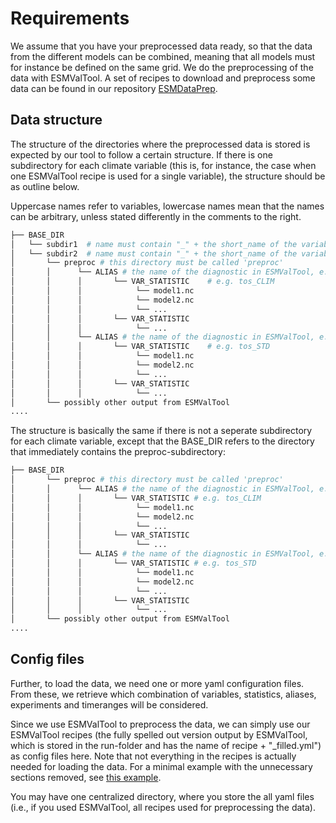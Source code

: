 # Requirements
We assume that you have your preprocessed data ready, so that the data from the different models can be combined, meaning that all models must for instance be defined on the same grid. We do the preprocessing of the data with ESMValTool. A set of recipes to download and preprocess some data can be found in our repository [ESMDataPrep](https://github.com/awi-esc/ESMDataPrep).

## Data structure
The structure of the directories where the preprocessed data is stored is expected by our tool to follow a certain structure. If there is one subdirectory for each climate variable (this is, for instance, the case when one ESMValTool recipe is used for a single variable), the structure should be as outline below. 

Uppercase names refer to variables, lowercase names mean that the names can be arbitrary, unless stated differently in the comments to the right. 

```bash
├── BASE_DIR
│   └── subdir1  # name must contain "_" + the short_name of the variable, e.g. _tos
│   └── subdir2  # name must contain "_" + the short_name of the variable, e.g. _tos
│       └── preproc # this directory must be called 'preproc'
│       │      └── ALIAS # the name of the diagnostic in ESMValTool, e.g. historical
│       │      │       └── VAR_STATISTIC    # e.g. tos_CLIM
│       │      │            └── model1.nc
│       │      │            └── model2.nc
│       │      │            └── ...
│       │      │       └── VAR_STATISTIC
│       │      │            └── ...
│       │      └── ALIAS # the name of the diagnostic in ESMValTool, e.g. historical1
│       │      │       └── VAR_STATISTIC    # e.g. tos_STD
│       │      │            └── model1.nc
│       │      │            └── model2.nc
│       │      │            └── ...
│       │      │       └── VAR_STATISTIC
│       │      │            └── ...
│       └── possibly other output from ESMValTool
....
```

The structure is basically the same if there is not a seperate subdirectory for
each climate variable, except that the BASE_DIR refers to the directory that
immediately contains the preproc-subdirectory: 


```bash
├── BASE_DIR
│       └── preproc # this directory must be called 'preproc'
│       │      └── ALIAS # the name of the diagnostic in ESMValTool, e.g. historical
│       │      │       └── VAR_STATISTIC # e.g. tos_CLIM
│       │      │            └── model1.nc
│       │      │            └── model2.nc
│       │      │            └── ...
│       │      │       └── VAR_STATISTIC
│       │      │            └── ...
│       │      └── ALIAS # the name of the diagnostic in ESMValTool, e.g. historical1
│       │      │       └── VAR_STATISTIC # e.g. tos_STD
│       │      │            └── model1.nc
│       │      │            └── model2.nc
│       │      │            └── ...
│       │      │       └── VAR_STATISTIC
│       │      │            └── ...
│       └── possibly other output from ESMValTool
....
```

## Config files

Further, to load the data, we need one or more yaml configuration files. From these, we retrieve which combination of variables, statistics, aliases, experiments and timeranges will be considered.
   
Since we use ESMValTool to preprocess the data, we can simply use our ESMValTool recipes (the fully spelled out version output by ESMValTool, which is stored in the run-folder and has the name of recipe + "_filled.yml") as config files here. Note that not everything in the recipes is actually needed for loading the data. For a minimal example with the unnecessary sections removed, see [this example](https://github.com/awi-esc/SimilarityWeights/blob/main/configs/examples/esmvaltool-recipes/mwe_esmvaltool_config.yml). 

You may have one centralized directory, where you store the all yaml files (i.e., if you used ESMValTool, all recipes used for preprocessing the data).